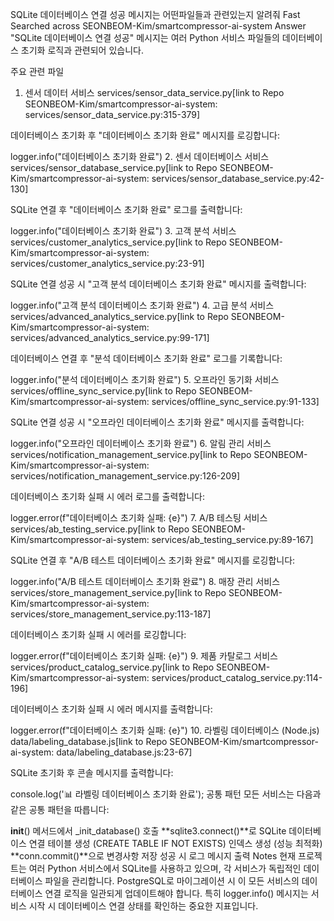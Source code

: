 SQLite 데이터베이스 연결 성공 메시지는 어떤파일들과 관련있는지 알려줘
Fast
Searched across SEONBEOM-Kim/smartcompressor-ai-system
Answer
"SQLite 데이터베이스 연결 성공" 메시지는 여러 Python 서비스 파일들의 데이터베이스 초기화 로직과 관련되어 있습니다.

주요 관련 파일
1. 센서 데이터 서비스
services/sensor_data_service.py[link to Repo SEONBEOM-Kim/smartcompressor-ai-system: services/sensor_data_service.py:315-379]

데이터베이스 초기화 후 "데이터베이스 초기화 완료" 메시지를 로깅합니다:

logger.info("데이터베이스 초기화 완료")
2. 센서 데이터베이스 서비스
services/sensor_database_service.py[link to Repo SEONBEOM-Kim/smartcompressor-ai-system: services/sensor_database_service.py:42-130]

SQLite 연결 후 "데이터베이스 초기화 완료" 로그를 출력합니다:

logger.info("데이터베이스 초기화 완료")
3. 고객 분석 서비스
services/customer_analytics_service.py[link to Repo SEONBEOM-Kim/smartcompressor-ai-system: services/customer_analytics_service.py:23-91]

SQLite 연결 성공 시 "고객 분석 데이터베이스 초기화 완료" 메시지를 출력합니다:

logger.info("고객 분석 데이터베이스 초기화 완료")
4. 고급 분석 서비스
services/advanced_analytics_service.py[link to Repo SEONBEOM-Kim/smartcompressor-ai-system: services/advanced_analytics_service.py:99-171]

데이터베이스 연결 후 "분석 데이터베이스 초기화 완료" 로그를 기록합니다:

logger.info("분석 데이터베이스 초기화 완료")
5. 오프라인 동기화 서비스
services/offline_sync_service.py[link to Repo SEONBEOM-Kim/smartcompressor-ai-system: services/offline_sync_service.py:91-133]

SQLite 연결 성공 시 "오프라인 데이터베이스 초기화 완료" 메시지를 출력합니다:

logger.info("오프라인 데이터베이스 초기화 완료")
6. 알림 관리 서비스
services/notification_management_service.py[link to Repo SEONBEOM-Kim/smartcompressor-ai-system: services/notification_management_service.py:126-209]

데이터베이스 초기화 실패 시 에러 로그를 출력합니다:

logger.error(f"데이터베이스 초기화 실패: {e}")
7. A/B 테스팅 서비스
services/ab_testing_service.py[link to Repo SEONBEOM-Kim/smartcompressor-ai-system: services/ab_testing_service.py:89-167]

SQLite 연결 후 "A/B 테스트 데이터베이스 초기화 완료" 메시지를 로깅합니다:

logger.info("A/B 테스트 데이터베이스 초기화 완료")
8. 매장 관리 서비스
services/store_management_service.py[link to Repo SEONBEOM-Kim/smartcompressor-ai-system: services/store_management_service.py:113-187]

데이터베이스 초기화 실패 시 에러를 로깅합니다:

logger.error(f"데이터베이스 초기화 실패: {e}")
9. 제품 카탈로그 서비스
services/product_catalog_service.py[link to Repo SEONBEOM-Kim/smartcompressor-ai-system: services/product_catalog_service.py:114-196]

데이터베이스 초기화 실패 시 에러 메시지를 출력합니다:

logger.error(f"데이터베이스 초기화 실패: {e}")
10. 라벨링 데이터베이스 (Node.js)
data/labeling_database.js[link to Repo SEONBEOM-Kim/smartcompressor-ai-system: data/labeling_database.js:23-67]

SQLite 초기화 후 콘솔 메시지를 출력합니다:

console.log('📊 라벨링 데이터베이스 초기화 완료');
공통 패턴
모든 서비스는 다음과 같은 공통 패턴을 따릅니다:

__init__() 메서드에서 _init_database() 호출
**sqlite3.connect()**로 SQLite 데이터베이스 연결
테이블 생성 (CREATE TABLE IF NOT EXISTS)
인덱스 생성 (성능 최적화)
**conn.commit()**으로 변경사항 저장
성공 시 로그 메시지 출력
Notes
현재 프로젝트는 여러 Python 서비스에서 SQLite를 사용하고 있으며, 각 서비스가 독립적인 데이터베이스 파일을 관리합니다. PostgreSQL로 마이그레이션 시 이 모든 서비스의 데이터베이스 연결 로직을 일관되게 업데이트해야 합니다. 특히 logger.info() 메시지는 서비스 시작 시 데이터베이스 연결 상태를 확인하는 중요한 지표입니다.